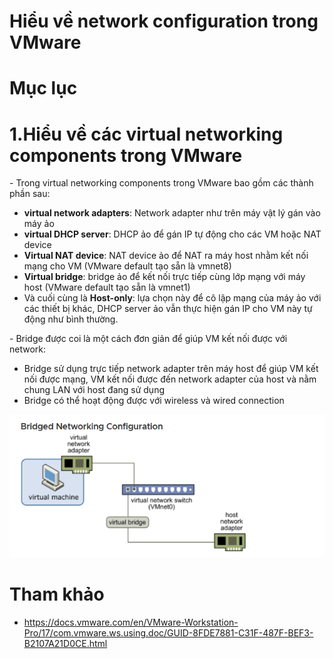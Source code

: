 # Hiểu về network configuration trong VMware

# Mục lục

# 1.Hiểu về các virtual networking components trong VMware
\- Trong virtual networking components trong VMware bao gồm các thành phần sau:

- **virtual network adapters**: Network adapter như trên máy vật lý gán vào máy ảo
- **virtual DHCP server**: DHCP ảo để gán IP tự động cho các VM hoặc NAT device
- **Virtual NAT device**: NAT device ảo để NAT ra máy host nhằm kết nối mạng cho VM (VMware default tạo sẵn là vmnet8)
- **Virtual bridge**: bridge ảo để kết nối trực tiếp cùng lớp mạng với máy host (VMware default tạo sẵn là vmnet1)
- Và cuối cùng là **Host-only**: lựa chọn này để cô lập mạng của máy ảo với các thiết bị khác, DHCP server ảo vẫn thực hiện gán IP cho VM này tự động như bình thường.

\- Bridge được coi là một cách đơn giản để giúp VM kết nối được với network:
- Bridge sử dụng trực tiếp network adapter trên máy host để giúp VM kết nối được mạng, VM kết nối được đến network adapter của host và nằm chung LAN với host đang sử dụng 
- Bridge có thể hoạt động được với wireless và wired connection

![alt text](image.png)

# Tham khảo
- https://docs.vmware.com/en/VMware-Workstation-Pro/17/com.vmware.ws.using.doc/GUID-8FDE7881-C31F-487F-BEF3-B2107A21D0CE.html
